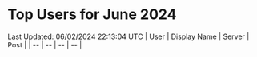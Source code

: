 # Top Users for June 2024
Last Updated: 06/02/2024 22:13:04 UTC
| User | Display Name | Server | Post |
| -- | -- | -- | -- |
